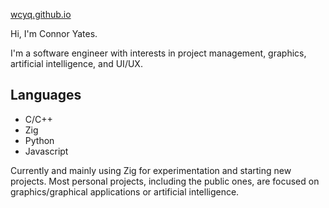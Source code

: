 [wcyq.github.io](wcyq.github.io)

Hi, I'm Connor Yates.

I'm a software engineer with interests in project management, graphics, artificial intelligence, and UI/UX.

## Languages
* C/C++
* Zig
* Python
* Javascript

Currently and mainly using Zig for experimentation and starting new projects.
Most personal projects, including the public ones, are focused on graphics/graphical applications or artificial intelligence.
